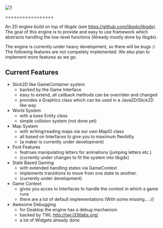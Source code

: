 ![1][]

=================

An 2D engine build on top of libgdx (see https://github.com/libgdx/libgdx). The goal of this engine is to provide and easy to use framework which abstracts
handling the low-level functions (Already mostly done by libgdx). 

The engine is currently under heavy development, so there will be bugs :) The following features are not compelety implemented. We also plan to implement more features as we go.


Current Features
----------------
* Slick2D like GameContainer system
    * backed by the Game Interface 
    * easy to extend, all callback methods can be overriden and changed 
    * provides a Graphics class which can be used in a Java2D/Slick2D like way
* World System
    * with a base Entity class
    * simple collision system (not done yet)
* Map System
    * with writing/reading maps via our own MapIO class
    * all based on Interfaces to give you to maximum flexibilty
    * (a maker is currently under development)
* Font Features
    * featrues manipulating letters for animations (jumping letters etc.)
    * (currently under changes to fit the system into libgdx)
* State Based Gaming
    * with extended handling states via GameContext
    * implements transitions to move from one state to another.
    * (currently under development)
* Game Context 
    * gives you acces to Interfaces to handle the context in which a game runs
    * there are a lot of default implementations (With some missing... :/)
* Awesome Debugging
    * for Desktop the engine has a debug mechanism
    * backed by TWL http://twl.l33tlabs.org/
    * a lot of Widgets already done

[1]:  https://raw.github.com/Regiden/RadicalFishEngine/master/TestProjects/_RadicalFishTests-android/assets/data/logo.png
